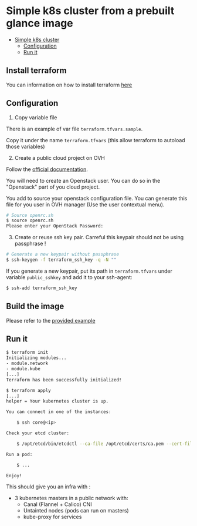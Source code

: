 # Simple k8s cluster from a prebuilt glance image


- [Simple k8s cluster](#simple-k8s-cluster)
    - [Configuration](#configuration)
    - [Run it](#run-it)
    
## Install terraform

You can information on how to install terraform [here](https://www.terraform.io/intro/getting-started/install.html)

## Configuration
1. Copy variable file

There is an example of var file `terraform.tfvars.sample`.

Copy it under the name `terraform.tfvars` (this allow terraform to autoload those variables)

2. Create a public cloud project on OVH

Follow the [official documentation](https://docs.ovh.com/gb/en/public-cloud/getting_started_with_public_cloud_logging_in_and_creating_a_project/).

You will need to create an Openstack user. You can do so in the "Openstack" part of you cloud project. 

You add to source your openstack configuration file. You can generate this file for you user in OVH manager (Use the user contextual menu). 

```bash
# Source openrc.sh
$ source openrc.sh
Please enter your OpenStack Password: 

```

3. Create or reuse ssh key pair. Carreful this keypair should not be using passphrase !

```bash
# Generate a new keypair without passphrase
$ ssh-keygen -f terraform_ssh_key -q -N ""
```

If you generate a new keypair, put its path in `terraform.tfvars` under variable `public_sshkey` and add it to your ssh-agent:
```bash
$ ssh-add terraform_ssh_key
```

## Build the image

Please refer to the [provided example](../k8s-glance-image/README.md)

## Run it

```bash
$ terraform init
Initializing modules...
- module.network
- module.kube
[...]
Terraform has been successfully initialized!

$ terraform apply
[...]
helper = Your kubernetes cluster is up.

You can connect in one of the instances:

    $ ssh core@<ip>

Check your etcd cluster:

    $ /opt/etcd/bin/etcdctl --ca-file /opt/etcd/certs/ca.pem --cert-file /opt/etcd/certs/cert.pem --key-file /opt/etcd/certs/cert-key.pem --endpoints https://54.36.112.50:2379 member list

Run a pod:

    $ ...

Enjoy!


```

This should give you an infra with :

* 3 kubernetes masters in a public network with:
  * Canal (Flannel + Calico) CNI
  * Untainted nodes (pods can run on masters)
  * kube-proxy for services

